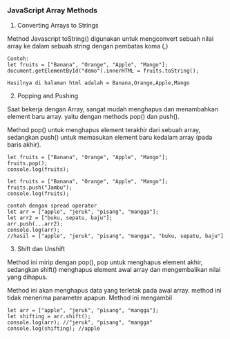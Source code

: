 ### JavaScript Array Methods

1. Converting Arrays to Strings

Method Javascript toString() digunakan untuk mengconvert sebuah nilai array ke dalam sebuah string dengan pembatas koma (,)
```
Contoh: 
let fruits = ["Banana", "Orange", "Apple", "Mango"];
document.getElementById("demo").innerHTML = fruits.toString();

Hasilnya di halaman html adalah = Banana,Orange,Apple,Mango
```

2. Popping and Pushing

Saat bekerja dengan Array, sangat mudah menghapus dan menambahkan element baru array. yaitu dengan methods pop() dan push().

Method pop() untuk menghapus element terakhir dari sebuah array, sedangkan push() untuk memasukan element baru kedalam array (pada baris akhir).
```
let fruits = ["Banana", "Orange", "Apple", "Mango"];
fruits.pop();      
console.log(fruits);
```
```
let fruits = ["Banana", "Orange", "Apple", "Mango"];
fruits.push("Jambu");       
console.log(fruits);

contoh dengan spread operator
let arr = ["apple", "jeruk", "pisang", "mangga"];
let arr2 = ["buku, sepatu, baju"];
arr.push(...arr2);
console.log(arr);
//hasil = ["apple", "jeruk", "pisang", "mangga", "buku, sepatu, baju"]
```

3. Shift dan Unshift

Method ini mirip dengan pop(), pop untuk menghapus element akhir, sedangkan shift() menghapus element awal array dan mengembalikan nilai yang dihapus.

Method ini akan menghapus data yang terletak pada awal array. method ini tidak menerima parameter apapun. Method ini mengambil
```
let arr = ["apple", "jeruk", "pisang", "mangga"];
let shifting = arr.shift();
console.log(arr); //"jeruk", "pisang", "mangga"
console.log(shifting); //apple
```
